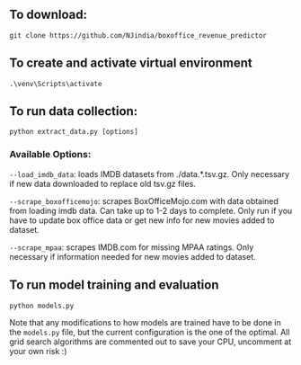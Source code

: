 ## To download:

`git clone https://github.com/NJindia/boxoffice_revenue_predictor`

## To create and activate virtual environment

```
.\venv\Scripts\activate
```

## To run data collection:

`python extract_data.py [options]`

### Available Options:

``--load_imdb_data``: loads IMDB datasets from ./data.*.tsv.gz. Only necessary if new data downloaded to replace old
tsv.gz files.

``--scrape_boxofficemojo``: scrapes BoxOfficeMojo.com with data obtained from loading imdb data. Can take up to 1-2 days
to complete. Only run if you have to update box office data or get new info for new movies added to dataset.

``--scrape_mpaa``: scrapes IMDB.com for missing MPAA ratings. Only necessary if information needed for new movies added
to dataset.

## To run model training and evaluation

`python models.py`

Note that any modifications to how models are trained have to be done in the `models.py` file, but the current
configuration is the one of the optimal. All grid search algorithms are commented out to save your CPU, uncomment at
your own risk :)